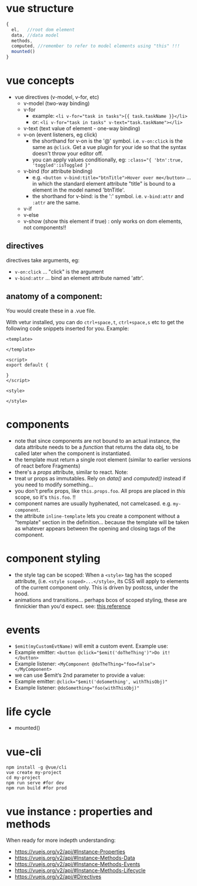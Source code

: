 # vue structure
```js
{
  el,   //root dom element
  data, //data model
  methods,
  computed, //remember to refer to model elements using "this" !!!
  mounted()
}
```

# vue concepts
- vue directives (v-model, v-for, etc)
  - v-model (two-way binding)
  - v-for
    - example: `<li v-for="task in tasks">{{ task.taskName }}</li>`
    - or: `<li v-for="task in tasks" v-text="task.taskName"></li>`
  - v-text (text value of element - one-way binding)
  - v-on (event listeners, eg click)
    - the shorthand for v-on is the '@' symbol. i.e. `v-on:click` is the same as `@click`. Get a vue plugin for your ide so that the syntax doesn't throw your editor off.
    - you can apply values conditionally, eg: `:class="{ 'btn':true, 'toggled':isToggled }"`
  - v-bind (for attribute binding)
    - e.g. `<button v-bind:title="btnTitle">Hover over me</button>` ... in which the standard element attribute "title" is bound to a element in the model named 'btnTitle'.
    - the shorthand for v-bind: is the ':' symbol. i.e. `v-bind:attr` and `:attr` are the same.
  - v-if
  - v-else
  - v-show (show this element if true) : only works on dom elements, not components!!

## directives
directives take arguments, eg:
  - `v-on:click` ... "click" is the argument
  - `v-bind:attr` ... bind an element attribute named 'attr'.

## anatomy of a component:
You would create these in a .vue file.

With vetur installed, you can do `ctrl+space,t`, `ctrl+space,s` etc to get the following code snippets inserted for you. Example:
```
<template>
  
</template>

<script>
export default {
  
}
</script>

<style>

</style>
```

# components
- note that since components are not bound to an actual instance, the data attribute needs to be a *function* that returns the data obj, to be called later when the component is instantiated.
- the template must return a single root element (similar to earlier versions of react before Fragments)
- there's a *props* attribute, similar to react. Note:
 - treat ur props as immutables. Rely on *data()* and *computed()* instead if you need to modify something...
 - you don't prefix props, like `this.props.foo`. All props are placed in _this_ scope, so it's `this.foo`. !!
- component names are usually hyphenated, not camelcased. e.g. `my-component`.
- the attribute `inline-template` lets you create a component without a "template" section in the definition... because the template will be taken as whatever appears between the opening and closing tags of the component.

# component styling
- the style tag can be scoped: When a `<style>` tag has the scoped attribute, (i.e. `<style scoped>...</style>`, its CSS will apply to elements of the current component only. This is driven by postcss, under the hood.
- animations and transitions... perhaps bcos of scoped styling, these are finnickier than you'd expect. see: [this reference](https://vuejs.org/v2/guide/transitions.html#Transition-Classes)

# events
- `$emit(myCustomEvtName)` will emit a custom event. Example use:
 - Example emitter: `<button @click="$emit('doTheThing')">Do it!</button>`
 - Example listener: `<MyComponent @doTheThing="foo=false"></MyComponent>`
- we can use $emit‘s 2nd parameter to provide a value:
 - Example emitter: `@click="$emit('doSomething', withThisObj)"`
 - Example listener: `@doSomething="foo(withThisObj)"`


# life cycle
- mounted()


# vue-cli
```
npm install -g @vue/cli
vue create my-project
cd my-project
npm run serve #for dev
npm run build #for prod
```

# vue instance : properties and methods
When ready for more indepth understanding:
- https://vuejs.org/v2/api/#Instance-Properties
- https://vuejs.org/v2/api/#Instance-Methods-Data
- https://vuejs.org/v2/api/#Instance-Methods-Events
- https://vuejs.org/v2/api/#Instance-Methods-Lifecycle
- https://vuejs.org/v2/api/#Directives